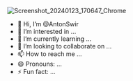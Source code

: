 ![Screenshot_20240123_170647_Chrome](https://github.com/AntonSwir/AntonSwir/assets/156652262/8fc18b90-e39b-459c-a427-7d71253f07a4)
- 👋 Hi, I’m @AntonSwir
- 👀 I’m interested in ...
- 🌱 I’m currently learning ...
- 💞️ I’m looking to collaborate on ...
- 📫 How to reach me ...
- 😄 Pronouns: ...
- ⚡ Fun fact: ...

<!---
AntonSwir/AntonSwir is a ✨ special ✨ repository because its `README.md` (this file) appears on your GitHub profile.
You can click the Preview link to take a look at your changes.
--->
